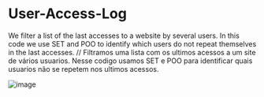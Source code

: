 # User-Access-Log
We filter a list of the last accesses to a website by several users. In this code we use SET and POO to identify which users do not repeat themselves in the last accesses. // Filtramos uma lista com os ultimos acessos a um site de vários usuarios. Nesse codigo usamos SET e POO para identificar quais usuarios não se repetem nos ultimos acessos.

![image](https://github.com/user-attachments/assets/ede0b630-8457-4b88-96c5-a96d92200eff)
